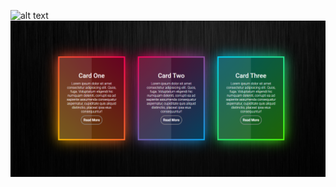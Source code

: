 ![alt text](https://github.com/RomanVinichenko/portfolio/dev/app/images/forest.JPG)
![alt text](https://github.com/krovorgen/gradient-border-cards/blob/master/app/images/preview.PNG)
